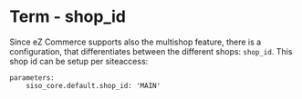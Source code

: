 # Term - shop_id

Since eZ Commerce supports also the multishop feature, there is a configuration, that differentiates between the different shops: `shop_id`. This shop id can be setup per siteaccess:

``` 
parameters:
    siso_core.default.shop_id: 'MAIN'
```
